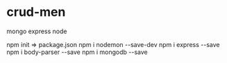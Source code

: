 # crud-men
mongo express node

npm init => package.json
npm i nodemon --save-dev
npm i express --save
npm i body-parser --save
npm i mongodb --save

